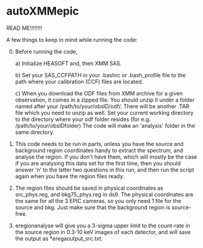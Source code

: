 # autoXMMepic

READ ME!!!!!!!! 

A few things to keep in mind while running the code:

 0. Before running the code,
 
    a) Initialize HEASOFT and, then XMM SAS. 
    
    b) Set your SAS_CCFPATH in your .bashrc or .bash_profile file to the path where your calibration (CCF) files are located. 
    
    c) When you download the ODF files from XMM archive for a given observation, it comes in a zipped file. You should unzip it under a folder named after your /path/to/your/obsID/odf/. There will be another .TAR file which you need to unzip as well. Set your current working directory to the directory where your odf folder resides (for e.g. /path/to/your/obsIDfolder) The code will make an 'analysis' folder in the same directory. 

 1. This code needs to be run in parts, unless you have the source and background region coordinates handy to extract the spectrum, and analyse the region. If you don't have them, which will mostly be the case if you are analysing this data set for the first time, then you should answer 'n' to the latter two questions in this run, and then run the script again when you have the region files ready. 

 2. The region files should be saved in physical coordinates as src_phys.reg, and bkg75_phys.reg in ds9. The physical coordinates are the same for all the 3 EPIC cameras, so you only need 1 file for the source and bkg. Just make sure that the background region is source-free. 

 3. eregionanalyse will give you a 3-sigma upper limit to the count-rate in the source region in 0.3-10 keV images of each detector, and will save the output as *eregaoutput_src.txt.
